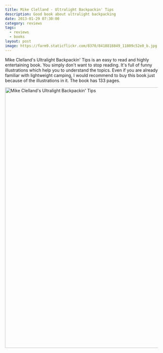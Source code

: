 ```yaml
---
title: Mike Clelland - Ultralight Backpackin' Tips
description: Good book about ultralight backpacking
date: 2013-01-29 07:30:00
category: reviews
tags:
  - reviews
  - books
layout: post
image: https://farm9.staticflickr.com/8370/8418818849_11809c52e0_b.jpg
---
```


Mike Clelland's Ultralight Backpackin' Tips is an easy to read and highly entertaining book. You simply don't want to stop reading. It's full of funny illustrations which help you to understand the topics. Even if you are already familiar with lightweight camping, I would recommend to buy this book just because of the illustrations in it. The book has 133 pages.

<a href="https://www.flickr.com/photos/90204224@N07/8418818849" title="Ultralight Backpackin Tips Book"><img src="https://farm9.staticflickr.com/8370/8418818849_11809c52e0_b.jpg" width="1024" height="855" alt="Mike Clelland's Ultralight Backpackin' Tips"></a>

<br>
<div id="amzn-assoc-ad-cc781bfd-577f-4efb-9da6-75cb9fc7d1c2"></div><script async src="//z-na.amazon-adsystem.com/widgets/onejs?MarketPlace=US&adInstanceId=cc781bfd-577f-4efb-9da6-75cb9fc7d1c2"></script>
<br>
